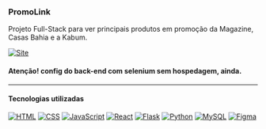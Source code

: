 ### PromoLink
Projeto Full-Stack para ver principais produtos em promoção da Magazine, Casas Bahia e a Kabum.

[![Site](https://img.shields.io/badge/website-000000?style=for-the-badge&logo=About.me&logoColor=white)](https://promo-link.vercel.app/)
#### Atenção! config do back-end com selenium sem hospedagem, ainda.

***
#### Tecnologias utilizadas
[![HTML](https://img.shields.io/badge/HTML5-E34F26?style=for-the-badge&logo=html5&logoColor=white)]()
[![CSS](https://img.shields.io/badge/CSS3-1572B6?style=for-the-badge&logo=css3&logoColor=white)]()
[![JavaScript](https://img.shields.io/badge/JavaScript-323330?style=for-the-badge&logo=javascript&logoColor=F7DF1E)]()
[![React](https://img.shields.io/badge/React-20232A?style=for-the-badge&logo=react&logoColor=61DAFB)]()
[![Flask](https://img.shields.io/badge/Flask-000000?style=for-the-badge&logo=flask&logoColor=white)]()
[![Python](https://img.shields.io/badge/Python-14354C?style=for-the-badge&logo=python&logoColor=white)]()
[![ MySQL](https://img.shields.io/badge/MySQL-00000F?style=for-the-badge&logo=mysql&logoColor=white)]()
[![Figma](https://img.shields.io/badge/Figma-F24E1E?style=for-the-badge&logo=figma&logoColor=white)]()
